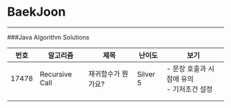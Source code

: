 # BaekJoon

----

###Java Algorithm Solutions




| 번호  | 알고리즘       | 제목               | 난이도   | 보기                                           |
| ----- | -------------- | ------------------ | -------- | ---------------------------------------------- |
| 17478 | Recursive Call | 재귀함수가 뭔가요? | Silver 5 | - 문장 호출과 시점에 유의<br />- 기저조건 설정 |
|       |                |                    |          |                                                |
|       |                |                    |          |                                                |

